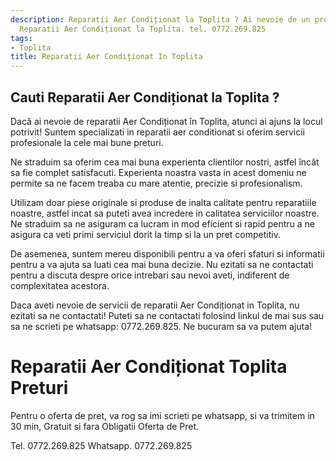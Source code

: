 ```yaml
---
description: Reparatii Aer Condiționat la Toplita ? Ai nevoie de un profesionist in
  Reparatii Aer Condiționat la Toplita. tel. 0772.269.825
tags:
- Toplita
title: Reparatii Aer Condiționat In Toplita
---
```



## Cauti Reparatii Aer Condiționat la Toplita ?

Dacă ai nevoie de reparatii Aer Condiționat în Toplita, atunci ai ajuns la locul potrivit! Suntem specializati in reparatii aer conditionat si oferim servicii profesionale la cele mai bune preturi. 

Ne straduim sa oferim cea mai buna experienta clientilor nostri, astfel încât sa fie complet satisfacuti. Experienta noastra vasta in acest domeniu ne permite sa ne facem treaba cu mare atentie, precizie si profesionalism. 

Utilizam doar piese originale si produse de inalta calitate pentru reparatiile noastre, astfel incat sa puteti avea incredere in calitatea serviciilor noastre. Ne straduim sa ne asiguram ca lucram in mod eficient si rapid pentru a ne asigura ca veti primi serviciul dorit la timp si la un pret competitiv. 

De asemenea, suntem mereu disponibili pentru a va oferi sfaturi si informatii pentru a va ajuta sa luati cea mai buna decizie. Nu ezitati sa ne contactati pentru a discuta despre orice intrebari sau nevoi aveti, indiferent de complexitatea acestora.

Daca aveti nevoie de servicii de reparatii Aer Condiționat in Toplita, nu ezitati sa ne contactati! Puteti sa ne contactati folosind linkul de mai sus sau sa ne scrieti pe whatsapp: 0772.269.825. Ne bucuram sa va putem ajuta!

# Reparatii Aer Condiționat Toplita Preturi
Pentru o oferta de pret, va rog sa imi scrieti pe whatsapp, si va trimitem in 30 min, Gratuit si fara Obligatii Oferta de Pret.

Tel. 0772.269.825
Whatsapp. 0772.269.825